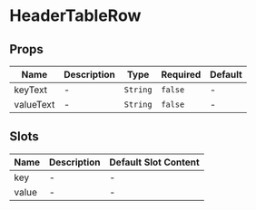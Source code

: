 # HeaderTableRow

## Props

<!-- @vuese:HeaderTableRow:props:start -->
|Name|Description|Type|Required|Default|
|---|---|---|---|---|
|keyText|-|`String`|`false`|-|
|valueText|-|`String`|`false`|-|

<!-- @vuese:HeaderTableRow:props:end -->


## Slots

<!-- @vuese:HeaderTableRow:slots:start -->
|Name|Description|Default Slot Content|
|---|---|---|
|key|-|-|
|value|-|-|

<!-- @vuese:HeaderTableRow:slots:end -->
